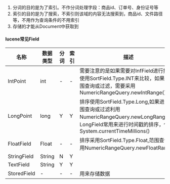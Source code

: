 1. 分词的目的是为了索引。不作分词处理字段：商品id、订单号、身份证号等
2. 索引的目的是为了搜索，不索引则该域的内容无法搜索到，商品id、文件路径等，不用作为查询条件的不用索引
3. 存储的才能从Document中获取到
#### lucene常见Field

|名称|数据类型|分词|索引|描述|
|---|---|---|---|---|
|IntPoint|int|-|-|需要注意的是如果需要对InfField进行排序使用SortField.Type.INT来比较，如果进范围查询或过滤，需要采用NumericRangeQuery.newIntRange()
|LongPoint|long|Y|Y|排序使用SortField.Type.Long,如果进行范围查询或过滤利用NumericRangeQuery.newLongRange()，LongField常用来进行时间戳的排序，保存System.currentTimeMillions()
|FloatField|Float|-|-|排序采用SortField.Type.Float,范围查询采用NumericRangeQuery.newFloatRange()
|StringField|String|N|Y
|TextField|String|Y|Y|
|StoredField|-|-|-|用来存储数据|